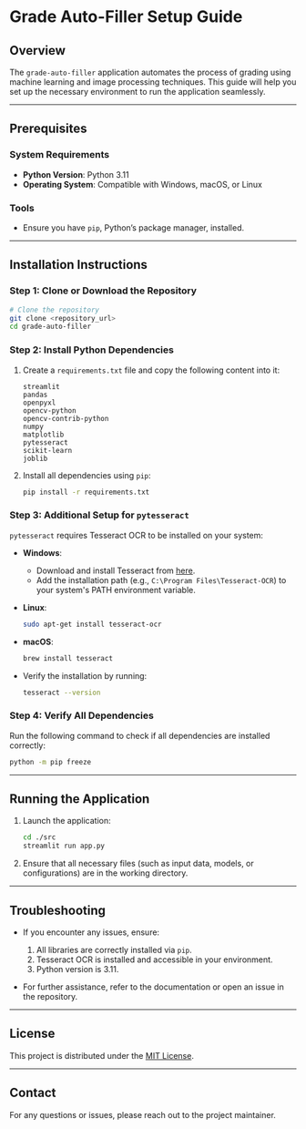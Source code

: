 # Grade Auto-Filler Setup Guide

## Overview
The `grade-auto-filler` application automates the process of grading using machine learning and image processing techniques. This guide will help you set up the necessary environment to run the application seamlessly.

---

## Prerequisites

### System Requirements
- **Python Version**: Python 3.11
- **Operating System**: Compatible with Windows, macOS, or Linux

### Tools
- Ensure you have `pip`, Python’s package manager, installed.

---

## Installation Instructions

### Step 1: Clone or Download the Repository
```bash
# Clone the repository
git clone <repository_url>
cd grade-auto-filler
```

### Step 2: Install Python Dependencies

1. Create a `requirements.txt` file and copy the following content into it:
   ```plaintext
   streamlit
   pandas
   openpyxl
   opencv-python
   opencv-contrib-python
   numpy
   matplotlib
   pytesseract
   scikit-learn
   joblib
   ```

2. Install all dependencies using `pip`:
   ```bash
   pip install -r requirements.txt
   ```

### Step 3: Additional Setup for `pytesseract`
`pytesseract` requires Tesseract OCR to be installed on your system:

- **Windows**:
  - Download and install Tesseract from [here](https://github.com/UB-Mannheim/tesseract/wiki).
  - Add the installation path (e.g., `C:\Program Files\Tesseract-OCR`) to your system's PATH environment variable.

- **Linux**:
  ```bash
  sudo apt-get install tesseract-ocr
  ```

- **macOS**:
  ```bash
  brew install tesseract
  ```

- Verify the installation by running:
  ```bash
  tesseract --version
  ```

### Step 4: Verify All Dependencies
Run the following command to check if all dependencies are installed correctly:
```bash
python -m pip freeze
```

---

## Running the Application

1. Launch the application:
   ```bash
   cd ./src
   streamlit run app.py
   ```

2. Ensure that all necessary files (such as input data, models, or configurations) are in the working directory.

---

## Troubleshooting
- If you encounter any issues, ensure:
  1. All libraries are correctly installed via `pip`.
  2. Tesseract OCR is installed and accessible in your environment.
  3. Python version is 3.11.

- For further assistance, refer to the documentation or open an issue in the repository.

---

## License
This project is distributed under the [MIT License](LICENSE).

---

## Contact
For any questions or issues, please reach out to the project maintainer.

